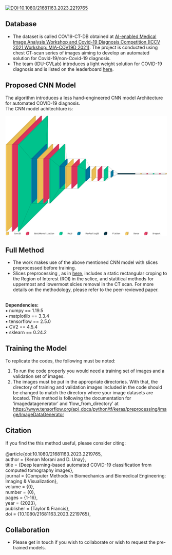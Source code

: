 [![DOI:10.1080/21681163.2023.2219765](http://img.shields.io/badge/DOI-10.1080/21681163.2023.2219765-B31B1B.svg)](https://doi.org/10.1080/21681163.2023.2219765) 

## Database  
* The dataset is called COV19-CT-DB obtained at [AI-enabled Medical Image Analysis Workshop and Covid-19 Diagnosis Competition (ICCV 2021 Workshop: MIA-COV19D 2021)](https://mlearn.lincoln.ac.uk/mia-cov19d/). The project is conducted using chest CT-scan series of images aiming to develop an automated solution for Covid-19/non-Covid-19 diagnosis. <br/>
* The team (IDU-CVLab) introduces a light weight solution for COVID-19 diagnosis and is listed on the leaderboard [here](https://cpb-eu-w2.wpmucdn.com/blogs.lincoln.ac.uk/dist/c/6133/files/2022/03/iccv_cov19d_leaderboard.pdf). <br/>

## Proposed CNN Model
The algorithm introduces a less hand-engineered CNN model Architecture for automated COVID-19 diagnosis. <br/>The CNN model achitechture is: <br/>
<p align="center">
  <img src="https://github.com/IDU-CVLab/COV19D/blob/main/Figures/CNN-Model-Architecture.png" />
</p>      


## Full Method
* The work makes use of the above mentioned CNN model with slices preprocessed before training. 
* Slices preprocessing , as in [here](https://github.com/IDU-CVLab/Images_Preprocessing), includes a static rectangular croping to the Region of Interest (ROI) in the sclice, and statitical methods for uppermost and lowermost slcies removal in the CT scan. For more details on the methodology, please refer to the peer-reviewed paper. <br />

<br/>
<b> Dependencies: </b><br/>
▪ numpy == 1.19.5 <br/>
▪ matplotlib == 3.3.4 <br/>
▪ tensorflow == 2.5.0 <br/>
▪ CV2 == 4.5.4 <br />
▪ sklearn == 0.24.2 <br />

## Training the Model
To replicate the codes, the following must be noted:
1. To run the code properly you would need a training set of images and a validation set of images.
2. The images must be put in the appropriate directories. With that, the directory of training and validation images included in the code should be changed to match the directory where your image datasets are located. This method is following the documentation for ‘imagedatagenerator’ and ‘flow_from_directory’ at https://www.tensorflow.org/api_docs/python/tf/keras/preprocessing/image/ImageDataGenerator <br />       

## Citation
If you find the this method useful, please consider citing: <br/> <br/>
@article{doi:10.1080/21681163.2023.2219765, <br/>
author = {Kenan Morani and D. Unay}, <br/>
title = {Deep learning-based automated COVID-19 classification from computed tomography images}, <br/>
journal = {Computer Methods in Biomechanics and Biomedical Engineering: Imaging \& Visualization}, <br/>
volume = {0}, <br/>
number = {0}, <br/>
pages = {1-16}, <br/>
year  = {2023}, <br/>
publisher = {Taylor & Francis}, <br/>
doi = {10.1080/21681163.2023.2219765}, <br/>

## Collaboration
* Please get in touch if you wish to collaborate or wish to request the pre-trained models.
